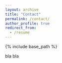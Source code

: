 ```yaml
---
layout: archive
title: "Contact"
permalink: /contact/
author_profile: true
redirect_from:
  - /resume
---
```


{% include base_path %}

bla bla
